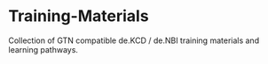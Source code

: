 # Training-Materials

Collection of GTN compatible de.KCD / de.NBI training materials and learning pathways.
